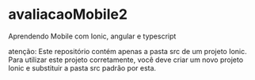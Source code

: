 # avaliacaoMobile2
Aprendendo Mobile com Ionic, angular e typescript

atenção:
Este repositório contém apenas a pasta src de um projeto Ionic.
Para utilizar este projeto corretamente, você deve criar um novo projeto Ionic e substituir a pasta src padrão por esta.

